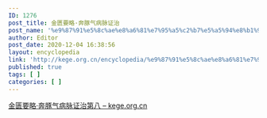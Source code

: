 ```yaml
---
ID: 1276
post_title: 金匮要略·奔豚气病脉证治
post_name: '%e9%87%91%e5%8c%ae%e8%a6%81%e7%95%a5%c2%b7%e5%a5%94%e8%b1%9a%e6%b0%94%e7%97%85%e8%84%89%e8%af%81%e6%b2%bb'
author: Editor
post_date: 2020-12-04 16:38:56
layout: encyclopedia
link: 'http://kege.org.cn/encyclopedia/%e9%87%91%e5%8c%ae%e8%a6%81%e7%95%a5%c2%b7%e5%a5%94%e8%b1%9a%e6%b0%94%e7%97%85%e8%84%89%e8%af%81%e6%b2%bb'
published: true
tags: [ ]
categories: [ ]
---
```

<!-- wp:paragraph -->
<p><a href="http://kege.org.cn/1205">金匮要略·奔豚气病脉证治第八 – kege.org.cn</a></p>
<!-- /wp:paragraph -->